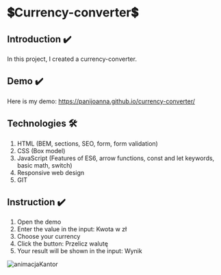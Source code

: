 # 💲Currency-converter💲

## Introduction ✔️
In this project, I created a currency-converter. 

## Demo ✔️
Here is my demo:
https://panijoanna.github.io/currency-converter/

## Technologies 🛠
1. HTML (BEM, sections, SEO, form, form validation)
2. CSS (Box model)
3. JavaScript (Features of ES6, arrow functions, const and let keywords, basic math, switch)
4. Responsive web design
5. GIT

## Instruction ✔️
1. Open the demo
2. Enter the value in the input: Kwota w zł
3. Choose your currency
4. Click the button: Przelicz walutę
5. Your result will be shown in the input: Wynik

![animacjaKantor](https://user-images.githubusercontent.com/105354955/170208421-18637a87-4951-4c2d-a26e-950b2f153286.gif)


